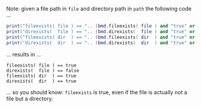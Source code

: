 
Note: given a file path in `file` and directory path in `path` the following code ...
```lua
print("fileexists( file ) == ".. (bmd.fileexists( file ) and "true" or "false"))
print("direxists(  file ) == ".. (bmd.direxists(  file ) and "true" or "false"))
print("fileexists( dir  ) == ".. (bmd.fileexists( dir  ) and "true" or "false"))
print("direxists(  dir  ) == ".. (bmd.direxists(  dir  ) and "true" or "false"))
```
... results in ...
```
fileexists( file ) == true
direxists(  file ) == false
fileexists( dir  ) == true
direxists(  dir  ) == true
```
... so you should know: `fileexists` is true, even if the file is actually not a file but a directory.